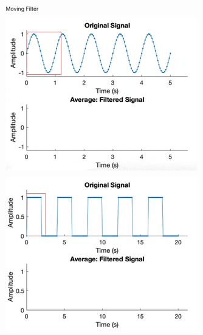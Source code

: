 Moving Filter


[<img src="./Demo GIFs/Sinusoidal Wave Average Filtered.gif" width = "1000">]()

[<img src="./Demo GIFs/Square Wave Average Filtered.gif" width = "1000">]()

